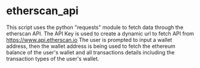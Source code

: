 # etherscan_api 

This script uses the python "requests" module to fetch data through the etherscan API.
The API Key is used to create a dynamic url to fetch API from https://www.api.etherscan.io The user is prompted to input a wallet address, then the wallet address is being used to fetch the ethereum balance of the user's wallet and all transactions details including the transaction types of the user's wallet.
